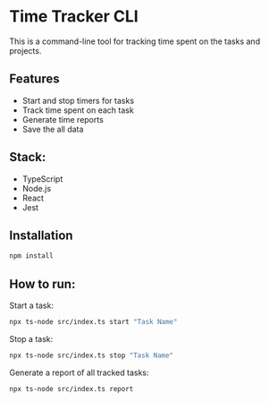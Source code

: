 # Time Tracker CLI

This is a command-line tool for tracking time spent on the tasks and projects.

## Features

- Start and stop timers for tasks
- Track time spent on each task
- Generate time reports
- Save the all data

## Stack:

- TypeScript
- Node.js
- React
- Jest

## Installation

```sh
npm install
```

## How to run:

Start a task:

```sh
npx ts-node src/index.ts start "Task Name"
```

Stop a task:

```sh
npx ts-node src/index.ts stop "Task Name"
```

Generate a report of all tracked tasks:

```sh
npx ts-node src/index.ts report
```
